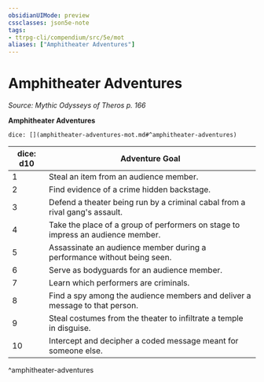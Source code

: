 ```yaml
---
obsidianUIMode: preview
cssclasses: json5e-note
tags:
- ttrpg-cli/compendium/src/5e/mot
aliases: ["Amphitheater Adventures"]
---
```

# Amphitheater Adventures
*Source: Mythic Odysseys of Theros p. 166* 

**Amphitheater Adventures**

`dice: [](amphitheater-adventures-mot.md#^amphitheater-adventures)`

| dice: d10 | Adventure Goal |
|-----------|----------------|
| 1 | Steal an item from an audience member. |
| 2 | Find evidence of a crime hidden backstage. |
| 3 | Defend a theater being run by a criminal cabal from a rival gang's assault. |
| 4 | Take the place of a group of performers on stage to impress an audience member. |
| 5 | Assassinate an audience member during a performance without being seen. |
| 6 | Serve as bodyguards for an audience member. |
| 7 | Learn which performers are criminals. |
| 8 | Find a spy among the audience members and deliver a message to that person. |
| 9 | Steal costumes from the theater to infiltrate a temple in disguise. |
| 10 | Intercept and decipher a coded message meant for someone else. |
^amphitheater-adventures